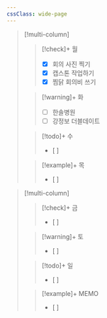 ```yaml
---
cssClass: wide-page
---
```

> [!multi-column]
>
>> [!check]+ 월
>> - [x] 회의 사진 찍기
>> - [x] 캡스톤 작업하기
>> - [x] 찜닭 회의비 쓰기
>
>> [!warning]+ 화
>> - [ ] 한솔병원
>> - [ ] 강정보 더블데이트
>
>> [!todo]+ 수
>> - [ ] 
>
>> [!example]+ 목
>> - [ ] 

> [!multi-column]
>
>> [!check]+ 금
>> - [ ] 
>
>> [!warning]+ 토
>> - [ ] 
>
>> [!todo]+ 일
>> - [ ] 
>
>> [!example]+ MEMO
>> - [ ] 
